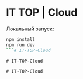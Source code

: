 # IT TOP | Cloud

Локальный запуск:
```bash
npm install
npm run dev
```#   I T - T O P - C l o u d  
 #   I T - T O P - C l o u d  
 #   I T - T O P - C l o u d  
 